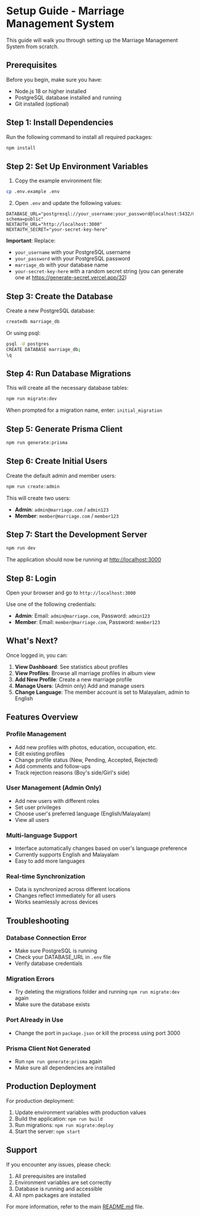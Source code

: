 # Setup Guide - Marriage Management System

This guide will walk you through setting up the Marriage Management System from scratch.

## Prerequisites

Before you begin, make sure you have:
- Node.js 18 or higher installed
- PostgreSQL database installed and running
- Git installed (optional)

## Step 1: Install Dependencies

Run the following command to install all required packages:

```bash
npm install
```

## Step 2: Set Up Environment Variables

1. Copy the example environment file:
```bash
cp .env.example .env
```

2. Open `.env` and update the following values:
```
DATABASE_URL="postgresql://your_username:your_password@localhost:5432/marriage_db?schema=public"
NEXTAUTH_URL="http://localhost:3000"
NEXTAUTH_SECRET="your-secret-key-here"
```

**Important**: Replace:
- `your_username` with your PostgreSQL username
- `your_password` with your PostgreSQL password
- `marriage_db` with your database name
- `your-secret-key-here` with a random secret string (you can generate one at https://generate-secret.vercel.app/32)

## Step 3: Create the Database

Create a new PostgreSQL database:

```bash
createdb marriage_db
```

Or using psql:
```bash
psql -U postgres
CREATE DATABASE marriage_db;
\q
```

## Step 4: Run Database Migrations

This will create all the necessary database tables:

```bash
npm run migrate:dev
```

When prompted for a migration name, enter: `initial_migration`

## Step 5: Generate Prisma Client

```bash
npm run generate:prisma
```

## Step 6: Create Initial Users

Create the default admin and member users:

```bash
npm run create:admin
```

This will create two users:
- **Admin**: `admin@marriage.com` / `admin123`
- **Member**: `member@marriage.com` / `member123`

## Step 7: Start the Development Server

```bash
npm run dev
```

The application should now be running at [http://localhost:3000](http://localhost:3000)

## Step 8: Login

Open your browser and go to `http://localhost:3000`

Use one of the following credentials:
- **Admin**: Email: `admin@marriage.com`, Password: `admin123`
- **Member**: Email: `member@marriage.com`, Password: `member123`

## What's Next?

Once logged in, you can:

1. **View Dashboard**: See statistics about profiles
2. **View Profiles**: Browse all marriage profiles in album view
3. **Add New Profile**: Create a new marriage profile
4. **Manage Users**: (Admin only) Add and manage users
5. **Change Language**: The member account is set to Malayalam, admin to English

## Features Overview

### Profile Management
- Add new profiles with photos, education, occupation, etc.
- Edit existing profiles
- Change profile status (New, Pending, Accepted, Rejected)
- Add comments and follow-ups
- Track rejection reasons (Boy's side/Girl's side)

### User Management (Admin Only)
- Add new users with different roles
- Set user privileges
- Choose user's preferred language (English/Malayalam)
- View all users

### Multi-language Support
- Interface automatically changes based on user's language preference
- Currently supports English and Malayalam
- Easy to add more languages

### Real-time Synchronization
- Data is synchronized across different locations
- Changes reflect immediately for all users
- Works seamlessly across devices

## Troubleshooting

### Database Connection Error
- Make sure PostgreSQL is running
- Check your DATABASE_URL in `.env` file
- Verify database credentials

### Migration Errors
- Try deleting the migrations folder and running `npm run migrate:dev` again
- Make sure the database exists

### Port Already in Use
- Change the port in `package.json` or kill the process using port 3000

### Prisma Client Not Generated
- Run `npm run generate:prisma` again
- Make sure all dependencies are installed

## Production Deployment

For production deployment:

1. Update environment variables with production values
2. Build the application: `npm run build`
3. Run migrations: `npm run migrate:deploy`
4. Start the server: `npm start`

## Support

If you encounter any issues, please check:
1. All prerequisites are installed
2. Environment variables are set correctly
3. Database is running and accessible
4. All npm packages are installed

For more information, refer to the main [README.md](README.md) file.
